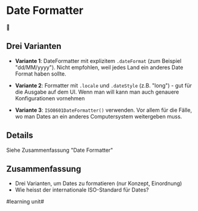 # Date Formatter
📅

## Drei Varianten

- **Variante 1**: DateFormatter mit explizitem `.dateFormat` (zum Beispiel "dd/MM/yyyy"). Nicht empfohlen, weil jedes Land ein anderes Date Format haben sollte.

- **Variante 2**: Formatter mit `.locale` und `.dateStyle` (z.B. "long") - gut für die Ausgabe auf dem UI. Wenn man will kann man auch genauere Konfigurationen vornehmen

- **Variante 3**: `ISO8601DateFormatter()` verwenden. Vor allem für die Fälle, wo man Dates an ein anderes Computersystem weitergeben muss.

## Details

Siehe Zusammenfassung "Date Formatter"

## Zusammenfassung

- Drei Varianten, um Dates zu formatieren (nur Konzept, Einordnung)
- Wie heisst der internationale ISO-Standard für Dates?


#learning unit#